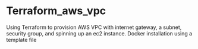# Terraform_aws_vpc
Using Terraform to provision AWS VPC with internet gateway, a subnet, security group, and spinning up an ec2 instance. Docker installation using a template file
